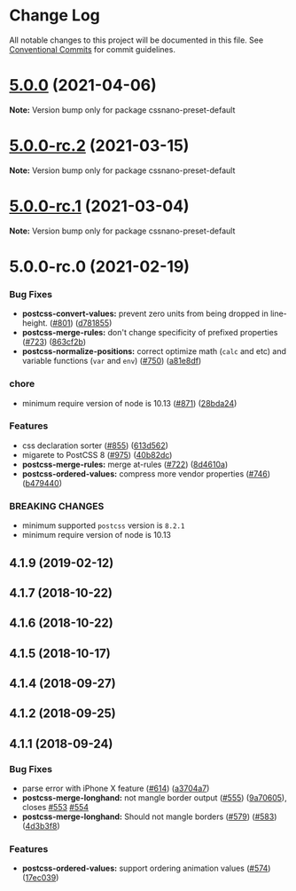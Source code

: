 # Change Log

All notable changes to this project will be documented in this file.
See [Conventional Commits](https://conventionalcommits.org) for commit guidelines.

# [5.0.0](https://github.com/cssnano/cssnano/compare/cssnano-preset-default@5.0.0-rc.2...cssnano-preset-default@5.0.0) (2021-04-06)

**Note:** Version bump only for package cssnano-preset-default





# [5.0.0-rc.2](https://github.com/cssnano/cssnano/compare/cssnano-preset-default@5.0.0-rc.1...cssnano-preset-default@5.0.0-rc.2) (2021-03-15)

**Note:** Version bump only for package cssnano-preset-default





# [5.0.0-rc.1](https://github.com/cssnano/cssnano/compare/cssnano-preset-default@5.0.0-rc.0...cssnano-preset-default@5.0.0-rc.1) (2021-03-04)

**Note:** Version bump only for package cssnano-preset-default





# 5.0.0-rc.0 (2021-02-19)


### Bug Fixes

* **postcss-convert-values:** prevent zero units from being dropped in line-height. ([#801](https://github.com/cssnano/cssnano/issues/801)) ([d781855](https://github.com/cssnano/cssnano/commit/d78185567ae5ebcde0469cf0e55145a7a3130d3e))
* **postcss-merge-rules:** don't change specificity of prefixed properties ([#723](https://github.com/cssnano/cssnano/issues/723)) ([863cf2b](https://github.com/cssnano/cssnano/commit/863cf2b3470d3172523a3165dc368abcfa18809c))
* **postcss-normalize-positions:** correct optimize math (`calc` and etc) and variable functions (`var` and `env`) ([#750](https://github.com/cssnano/cssnano/issues/750)) ([a81e8df](https://github.com/cssnano/cssnano/commit/a81e8dfc1ad26067d5a9efab8081072cd4b15c44))


### chore

* minimum require version of node is 10.13 ([#871](https://github.com/cssnano/cssnano/issues/871)) ([28bda24](https://github.com/cssnano/cssnano/commit/28bda243e32ce3ba89b3c358a5f78727b3732f11))


### Features

* css declaration sorter ([#855](https://github.com/cssnano/cssnano/issues/855)) ([613d562](https://github.com/cssnano/cssnano/commit/613d562ae79e7e169c80b523b7c2c9b0093bc1d8))
* migarete to PostCSS 8 ([#975](https://github.com/cssnano/cssnano/issues/975)) ([40b82dc](https://github.com/cssnano/cssnano/commit/40b82dca7f53ac02cd4fe62846dec79b898ccb49))
* **postcss-merge-rules:** merge at-rules ([#722](https://github.com/cssnano/cssnano/issues/722)) ([8d4610a](https://github.com/cssnano/cssnano/commit/8d4610a6391ddab29bcb08ef0522d0b7ce2d6582))
* **postcss-ordered-values:** compress more vendor properties ([#746](https://github.com/cssnano/cssnano/issues/746)) ([b479440](https://github.com/cssnano/cssnano/commit/b4794404bffa54558654b215eb550e6adb98e144))


### BREAKING CHANGES

* minimum supported `postcss` version is `8.2.1`
* minimum require version of node is 10.13



## 4.1.9 (2019-02-12)



## 4.1.7 (2018-10-22)



## 4.1.6 (2018-10-22)



## 4.1.5 (2018-10-17)



## 4.1.4 (2018-09-27)



## 4.1.2 (2018-09-25)



## 4.1.1 (2018-09-24)


### Bug Fixes

* parse error with iPhone X feature ([#614](https://github.com/cssnano/cssnano/issues/614)) ([a3704a7](https://github.com/cssnano/cssnano/commit/a3704a76a631b1cd907ab0c0a8637a622769676d))
* **postcss-merge-longhand:** not mangle border output ([#555](https://github.com/cssnano/cssnano/issues/555)) ([9a70605](https://github.com/cssnano/cssnano/commit/9a706050b621e7795a9bf74eb7110b5c81804ffe)), closes [#553](https://github.com/cssnano/cssnano/issues/553) [#554](https://github.com/cssnano/cssnano/issues/554)
* **postcss-merge-longhand:** Should not mangle borders ([#579](https://github.com/cssnano/cssnano/issues/579)) ([#583](https://github.com/cssnano/cssnano/issues/583)) ([4d3b3f8](https://github.com/cssnano/cssnano/commit/4d3b3f8fa5a389329989b13f85f3523e56c81435))


### Features

* **postcss-ordered-values:** support ordering animation values ([#574](https://github.com/cssnano/cssnano/issues/574)) ([17ec039](https://github.com/cssnano/cssnano/commit/17ec039dfbe7f596df12f5d5889bf3e6cd32afd6))
